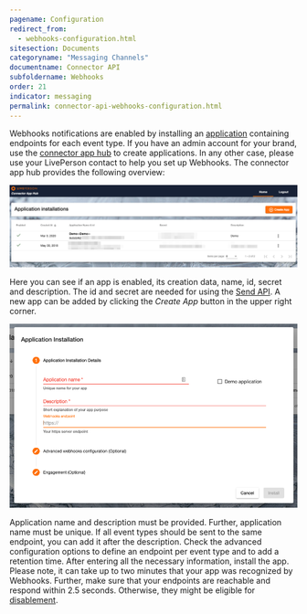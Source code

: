 ```yaml
---
pagename: Configuration
redirect_from:
  - webhooks-configuration.html
sitesection: Documents
categoryname: "Messaging Channels"
documentname: Connector API
subfoldername: Webhooks
order: 21
indicator: messaging
permalink: connector-api-webhooks-configuration.html
---
```


Webhooks notifications are enabled by installing an [application](connector-api-getting-started.html#app-install-manifest-for-connectors) containing endpoints for each event type. If you have an admin account for your brand, use the [connector app hub](https://connector-api.dev.liveperson.net) to create applications. In any other case, please use your LivePerson contact to help you set up Webhooks. The connector app hub provides the following overview:

<img src="img/connectorapi/Connector-App-Hub-Overview.png" alt="Connector App Hub Overview" style="max-width:100%;mac-height:100%;">

Here you can see if an app is enabled, its creation data, name, id, secret and description. The id and secret are needed for using the [Send API](connector-api-send-api-overview.html). A new app can be added by clicking the *Create App* button in the upper right corner.

<img src="img/connectorapi/Connector-App-Hub-New-App.png" alt="Connector App Hub Overview" style="max-width:100%;mac-height:100%;">

Application name and description must be provided. Further, application name must be unique. If all event types should be sent to the same endpoint, you can add it after the description. Check the advanced configuration options to define an endpoint per event type and to add a retention time. After entering all the necessary information, install the app. Please note, it can take up to two minutes that your app was recognized by Webhooks. Further, make sure that your endpoints are reachable and respond within 2.5 seconds. Otherwise, they might be eligible for [disablement](connector-api-webhooks-disclaimers.html).  
